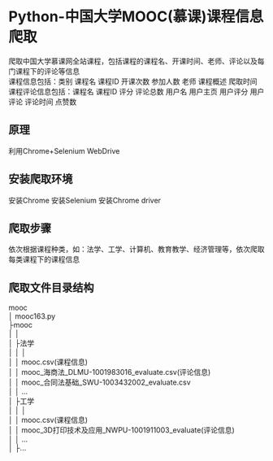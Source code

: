 # Python-中国大学MOOC(慕课)课程信息爬取
爬取中国大学慕课网全站课程，包括课程的课程名、开课时间、老师、评论以及每门课程下的评论等信息<br>
课程信息包括：类别	课程名	课程ID	开课次数	参加人数	老师	课程概述	爬取时间<br>
课程评论信息包括：课程名	课程ID	评分	评论总数	用户名	用户主页	用户评分	用户评论	评论时间	点赞数
## 原理
利用Chrome+Selenium WebDrive
## 安装爬取环境
安装Chrome
安装Selenium
安装Chrome driver
## 爬取步骤
依次根据课程种类，如：法学、工学、计算机、教育教学、经济管理等，依次爬取每类课程下的课程信息
## 爬取文件目录结构
mooc<br>
│  mooc163.py<br>
├mooc<br>
│   │   <br>
│   ├法学<br>
│   │   │<br>
│   │   mooc.csv(课程信息)<br>
│   │   mooc_海商法_DLMU-1001983016_evaluate.csv(评论信息)<br>
│   │   mooc_合同法基础_SWU-1003432002_evaluate.csv<br>
│   │   ...<br>
│   ├工学<br>
│   │   │<br>
│   │   mooc.csv(课程信息)<br>
│   │   mooc_3D打印技术及应用_NWPU-1001911003_evaluate(评论信息)<br>
│   │   ...<br>
│   ├...<br>
